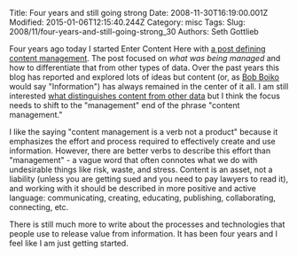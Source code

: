 Title: Four years and still going strong
Date: 2008-11-30T16:19:00.001Z
Modified: 2015-01-06T12:15:40.244Z
Category: misc
Tags: 
Slug: 2008/11/four-years-and-still-going-strong_30
Authors: Seth Gottlieb

Four years ago today I started Enter Content Here with [a post defining content management](http://blog.contenthere.net/2004/11/content-management-definition.html).  The post focused on _what was being managed_ and how to differentiate that from other types of data.  Over the past years this blog has reported and explored lots of ideas but content (or, as [Bob Boiko](http://www.metatorial.com/) would say "Information") has always remained in the center of it all.  I am still interested [what distinguishes content from other data](http://blog.contenthere.net/2008/05/content-is-not-data.html) but I think the focus needs to shift to the  "management" end of the phrase "content management."  
  
I like the saying "content management is a verb not a product" because it emphasizes the effort and process required to effectively create and use information.  However, there are better verbs to describe this effort than "management" - a vague word that often connotes what we do with undesirable things like risk, waste, and stress.  Content is an asset, not a liability (unless you are getting sued and you need to pay lawyers to read it), and working with it should be described in more positive and active language: communicating, creating, educating, publishing, collaborating, connecting, etc.    
  
There is still much more to write about the processes and technologies that people use to release value from information.  It has been four years and I feel like I am just getting started.
